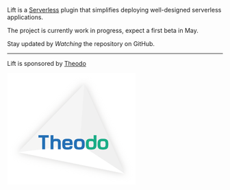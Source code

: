 Lift is a [Serverless](https://www.serverless.com/) plugin that simplifies deploying well-designed serverless applications.

The project is currently work in progress, expect a first beta in May.

Stay updated by *Watching* the repository on GitHub.

---

Lift is sponsored by [Theodo](https://www.theodo.fr/)

<a href="https://www.theodo.fr/" title="Theodo"><img src="docs/theodo.png" width="300"></a>
